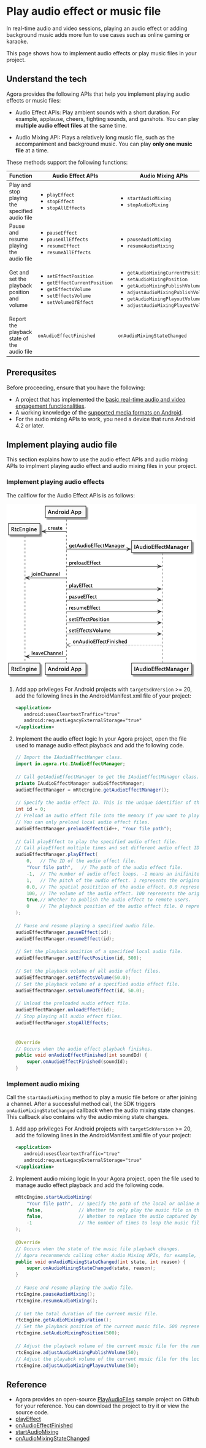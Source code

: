 # Play audio effect or music file

In real-time audio and video sessions, playing an audio effect or adding background music adds more fun to use cases such as online gaming or karaoke. 

This page shows how to implement audio effects or play music files in your project.

## Understand the tech

Agora provides the following APIs that help you implement playing audio effects or music files:

- Audio Effect APIs: Play ambient sounds with a short duration. For example, applause, cheers, fighting sounds, and gunshots. You can play **multiple audio effect files** at the same time. 

- Audio Mixing API: Plays a relatively long music file, such as the accompaniment and background music. You can play **only one music file** at a time.

These methods support the following functions:

| Function | Audio Effect APIs | Audio Mixing APIs |
| -- | -- | -- |
| Play and stop playing the specified audio file | <ul><li>`playEffect`</li><li>`stopEffect`</li><li>`stopAllEffects`</li></ul> | <ul><li>`startAudioMixing`</li><li>`stopAudioMixing`</li></ul> |
| Pause and resume playing the audio file | <ul><li>`pauseEffect`</li><li>`pauseAllEffects`</li><li>`resumeEffect`</li><li>`resumeAllEffects`</li></ul> |<ul><li>`pauseAudioMixing`</li><li>`resumeAudioMixing`</li></ul> | 
| Get and set the playback position and volume | <ul><li>`setEffectPosition`</li><li>`getEffectCurrentPosition`</li><li>`getEffectsVolume`</li><li>`setEffectsVolume`</li><li>`setVolumeOfEffect`</li></ul> | <ul><li>`getAudioMixingCurrentPosition`</li><li>`setAudioMixingPosition`</li><li>`getAudioMixingPublishVolume`</li><li>`adjustAudioMixingPublishVolume`</li><li>`getAudioMixingPlayoutVolume`</li><li>`adjustAudioMixingPlayoutVolume`</li></ul> |
| Report the playback state of the audio file | `onAudioEffectFinished` | `onAudioMixingStateChanged` |

## Prerequsites

Before proceeding, ensure that you have the following:
- A project that has implemented the [basic real-time audio and video engagement functionalities]().
- A working knowledge of the [supported media formats on Android](https://developer.android.com/guide/topics/media/media-formats).
- For the audio mixing APIs to work, you need a device that runs Android 4.2 or later.

## Implement playing audio file

This section explains how to use the audio effect APIs and audio mixing APIs to implment playing audio effect and audio mixing files in your project.

### Implement playing audio effects

The callflow for the Audio Effect APIs is as follows:

![](images/audio_effect.png)

1. Add app privileges
For Android projects with `targetSdkVersion` >= 20, add the following lines in the AndroidManifest.xml file of your project:

    ```xml
    <application>
       android:usesCleartextTraffic="true"
       android:requestLegacyExternalStorage="true"
    </application>
    ```

2. Implement the audio effect logic
In your Agora project, open the file used to manage audio effect playback and add the following code.

    ```java
    // Import the IAudioEffectManger class.
    import io.agora.rtc.IAudioEffectManager;

    // Call getAudioEffectManager to get the IAudioEffectManager class.
    private IAudioEffectManager audioEffectManager;
    audioEffectManager = mRtcEngine.getAudioEffectManager();

    // Specify the audio effect ID. This is the unique identifier of the audio effect file.
    int id = 0;
    // Preload an audio effect file into the memory if you want to play the audio effect repeatedly. Do not preload an audio effect file if the file size is large.
    // You can only preload local audio effect files.
    audioEffectManager.preloadEffect(id++, "Your file path");

    // Call playEffect to play the specified audio effect file.
    // Call playEffect multiple times and set different audio effect IDs to play multiple audio effect files at the same time.
    audioEffectManager.playEffect(
        0,   // The ID of the audio effect file.
        "Your file path",   // The path of the audio effect file.
        -1,  // The number of audio effect loops. -1 means an inifinite loops.
        1,   // The pitch of the audio effect. 1 represents the original pitch.
        0.0, // The spatial positition of the audio effect. 0.0 represents that the audio effect plays in the front.
        100, // The volume of the audio effect. 100 represents the original volume.
        true,// Whether to publish the audio effect to remote users.
        0    // The playback position of the audio effect file. 0 represents that the playback starts ar the 0 ms of the audio effect file.
    );

    // Pause and resume playing a specified audio file.
    audioEffectManager.pauseEffect(id);
    audioEffectManager.resumeEffect(id);

    // Set the playback position of a specified local audio file.
    audioEffectManager.setEffectPosition(id, 500);

    // Set the playback volume of all audio effect files.
    audioEffectManager.setEffectsVolume(50.0);
    // Set the playback volume of a specified audio effect file.
    audioEffectManager.setVolumeOfEffect(id, 50.0);

    // Unload the preloaded audio effect file.
    audioEffectManager.unloadEffect(id);
    // Stop playing all audio effect files.
    audioEffectManager.stopAllEffects;


    @Override
    // Occurs when the audio effect playback finishes.
    public void onAudioEffectFinished(int soundId) {
        super.onAudioEffectFinished(soundId);
    }
    ```

### Implement audio mixing

Call the `startAudioMixing` method to play a music file before or after joining a channel. After a successful method call, the SDK triggers `onAudioMixingStateChanged` callback when the audio mixing state changes. This callback also contains why the audio mixing state changes.

1. Add app privileges
For Android projects with `targetSdkVersion` >= 20, add the following lines in the AndroidManifest.xml file of your project:

    ```xml
    <application>
       android:usesCleartextTraffic="true"
       android:requestLegacyExternalStorage="true"
    </application>
    ```

2. Implement audio mixing logic
In your Agora project, open the file used to manage audio effect playback and add the following code.

    ```java
    mRtcEngine.startAudioMixing(
        "Your file path",  // Specify the path of the local or online music file.
        false,             // Whether to only play the music file on the local client. False represents that both the local user the remote users can hear the music file.
        false,             // Whether to replace the audio captured by the microphone with the music file. False represents that the user can hear both the music and the audio captured by the microphone.
        -1                 // The number of times to loop the music file. -1 means an infinite loop.
    );

    @Override
    // Occurs when the state of the music file playback changes.
    // Agora reconmmends calling other Audio Mixing APIs, for example, pauseAudioMixing or getAudioMixingDuration, after receiving the onAudioMixingStateChanged callback.
    public void onAudioMixingStateChanged(int state, int reason) {
        super.onAudioMixingStateChanged(state, reason);
    }

    // Pause and resume playing the audio file.
    rtcEngine.pauseAudioMixing();
    rtcEngine.resumeAudioMixing();

    // Get the total duration of the current music file.
    rtcEngine.getAudioMixingDuration();
    // Set the playback position of the current music file. 500 represents that the playback starts at the 500 ms of the music file.
    rtcEngine.setAudioMixingPosition(500);

    // Adjust the playback volume of the current music file for the remote user.
    rtcEngine.adjustAudioMixingPublishVolume(50);
    // Adjust the playabck volume of the current music file for the local user.
    rtcEngine.adjustAudioMixingPlayoutVolume(50);
    ```

## Reference

- Agora provides an open-source [PlayAudioFiles](https://github.com/AgoraIO/API-Examples/blob/master/Android/APIExample/app/src/main/java/io/agora/api/example/examples/advanced/PlayAudioFiles.java) sample project on Github for your reference. You can download the project to try it or view the source code.
- [playEffect]()
- [onAudioEffectFinished]()
- [startAudioMixing]()
- [onAudioMixingStateChanged]()